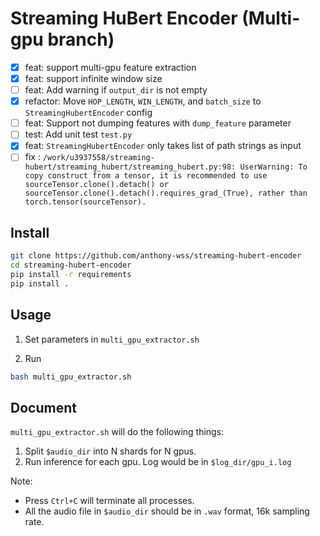 # Streaming HuBert Encoder (Multi-gpu branch)

- [x] feat: support multi-gpu feature extraction
- [x] feat: support infinite window size
- [ ] feat: Add warning if `output_dir` is not empty
- [x] refactor: Move `HOP_LENGTH`, `WIN_LENGTH`, and `batch_size` to `StreamingHubertEncoder` config
- [ ] feat: Support not dumping features with `dump_feature` parameter
- [ ] test: Add unit test `test.py`
- [x] feat: `StreamingHubertEncoder` only takes list of path strings as input
- [ ] fix : ```/work/u3937558/streaming-hubert/streaming_hubert/streaming_hubert.py:98: UserWarning: To copy construct from a tensor, it is recommended to use sourceTensor.clone().detach() or sourceTensor.clone().detach().requires_grad_(True), rather than torch.tensor(sourceTensor).```

## Install

```bash
git clone https://github.com/anthony-wss/streaming-hubert-encoder
cd streaming-hubert-encoder
pip install -r requirements
pip install .
```

## Usage


1. Set parameters in `multi_gpu_extractor.sh`

2. Run

```bash
bash multi_gpu_extractor.sh
```

## Document

`multi_gpu_extractor.sh` will do the following things:

1. Split `$audio_dir` into N shards for N gpus.
2. Run inference for each gpu. Log would be in `$log_dir/gpu_i.log`

Note: 
- Press `Ctrl+C` will terminate all processes.
- All the audio file in `$audio_dir` should be in `.wav` format, 16k sampling rate.

